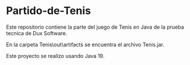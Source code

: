 # Partido-de-Tenis
Este repositorio contiene la parte del juego de Tenis en Java de la prueba tecnica de Dux Software.

En la carpeta Tenis\out\artifacts se encuentra el archivo Tenis.jar.

Este proyecto se realizo usando Java 19.
